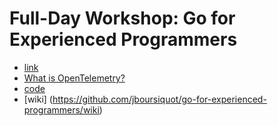 # Full-Day Workshop: Go for Experienced Programmers

- [link](https://www.gophercon.com/agenda/session/1161573)
- [What is OpenTelemetry?](https://opentelemetry.io/docs/what-is-opentelemetry/)
- [code](https://github.com/jboursiquot/go-for-experienced-programmers)
- [wiki] (https://github.com/jboursiquot/go-for-experienced-programmers/wiki)
